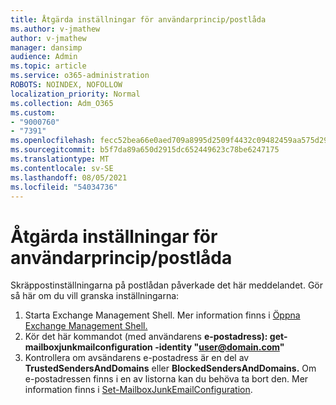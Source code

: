 ```yaml
---
title: Åtgärda inställningar för användarprincip/postlåda
ms.author: v-jmathew
author: v-jmathew
manager: dansimp
audience: Admin
ms.topic: article
ms.service: o365-administration
ROBOTS: NOINDEX, NOFOLLOW
localization_priority: Normal
ms.collection: Adm_O365
ms.custom:
- "9000760"
- "7391"
ms.openlocfilehash: fecc52bea66e0aed709a8995d2509f4432c09482459aa575d29e4c7551375211
ms.sourcegitcommit: b5f7da89a650d2915dc652449623c78be6247175
ms.translationtype: MT
ms.contentlocale: sv-SE
ms.lasthandoff: 08/05/2021
ms.locfileid: "54034736"
---
```

# <a name="fix-user-policymailbox-settings"></a>Åtgärda inställningar för användarprincip/postlåda

Skräppostinställningarna på postlådan påverkade det här meddelandet. Gör så här om du vill granska inställningarna:

1. Starta Exchange Management Shell. Mer information finns i [Öppna Exchange Management Shell.](https://go.microsoft.com/fwlink/?linkid=2101432)
2. Kör det här kommandot (med användarens  **e-postadress): get-mailboxjunkmailconfiguration -identity "user@domain.com"**
3. Kontrollera om avsändarens e-postadress är en del av **TrustedSendersAndDomains** eller **BlockedSendersAndDomains.** Om e-postadressen finns i en av listorna kan du behöva ta bort den. Mer information finns i [Set-MailboxJunkEmailConfiguration](https://go.microsoft.com/fwlink/?linkid=2101047).
